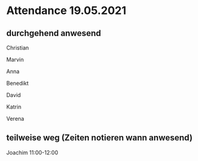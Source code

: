 # Attendance 19.05.2021

## durchgehend anwesend

Christian   

Marvin          

Anna      

Benedikt      

David  

Katrin 

Verena

## teilweise weg (Zeiten notieren wann anwesend)

Joachim 11:00-12:00

